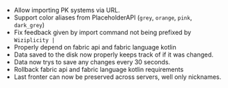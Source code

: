 - Allow importing PK systems via URL.
- Support color aliases from PlaceholderAPI (`grey`, `orange`, `pink`, `dark_grey`)
- Fix feedback given by import command not being prefixed by `Wiziplicity |`
- Properly depend on fabric api and fabric language kotlin
- Data saved to the disk now properly keeps track of if it was changed.
- Data now trys to save any changes every 30 seconds.
- Rollback fabric api and fabric language kotlin requirements
- Last fronter can now be preserved across servers, well only nicknames.